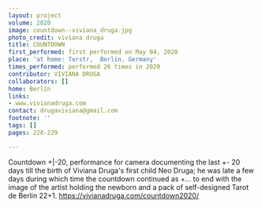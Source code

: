 ```yaml
---
layout: project
volume: 2020
image: countdown--viviana_druga.jpg
photo_credit: viviana druga
title: COUNTDOWN
first_performed: first performed on May 04, 2020
place: 'at home: Torstr,  Berlin, Germany'
times_performed: performed 26 times in 2020
contributor: VIVIANA DRUGA
collaborators: []
home: Berlin
links:
- www.vivianadruga.com
contact: drugaviviana@gmail.com
footnote: ''
tags: []
pages: 228-229

---
```


Countdown +|-20,
performance for camera documenting the last +\- 20 days till the birth of Viviana Druga's first child Neo Druga; he was late a few days during which time the countdown continued as +... to end with the image of the artist holding the newborn and a pack of self-designed Tarot de Berlin 22+1.
https://vivianadruga.com/countdown2020/
